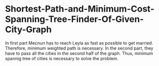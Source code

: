 # Shortest-Path-and-Minimum-Cost-Spanning-Tree-Finder-Of-Given-City-Graph
In first part Mecnun has to reach Leyla as fast as possible to get married. Therefore, minimum weighted path is necessary. In the second part, they have to pass all the cities in the second half of the graph. Thus, minimum spannig tree of cities is necessary to solve the problem.
